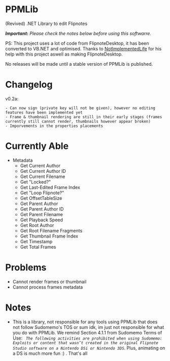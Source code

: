 # PPMLib
(Revived) .NET Library to edit Flipnotes

**_Important_:** *Please check the notes below before using this softwarre.*

PS: This project uses a lot of code from FlipnoteDesktop, it has been converted to VB.NET and optimised. Thanks to [NotImplementedLife](https://github.com/NotImplementedLife) for his help with this project aswell as making FlipnoteDesktop.

No releases will be made until a stable version of PPMLib is published.

# Changelog
v0.2a:
```
- Can now sign (private key will not be given), however no editing features have been implemented yet
- Frame & thumbnail rendering are still in their early stages (frames currently still cannot render, thumbnails however appear broken)
- Imporvements in the properties placements
```

# Currently Able
- Metadata
  - Get Current Author
  - Get Current Author ID
  - Get Current Filename
  - Get "Locked?"
  - Get Last-Edited Frame Index
  - Get "Loop Flipnote?"
  - Get OffsetTableSize
  - Get Parent Author
  - Get Parent Author ID
  - Get Parent Filename
  - Get Playback Speed
  - Get Root Author
  - Get Root Filename Fragments
  - Get Thumbnail Frame Index
  - Get Timestamp
  - Get Total Frames
  
# Problems
- Cannot render frames or thumbnail
- Cannot process frames metadata

# Notes
- This is a library, not responsible for any tools using PPMLib that does not follow Sudomemo's TOS or sum idk, im just not responsible for what you do with PPMLib. We remind Section 4.1.1 from Sudomemo Terms of Use: *``` The following activities are prohibited when using Sudomemo: Exploits or content that wasn’t created in the original Flipnote Studio software on a Nintendo DSi or Nintendo 3DS```*. Plus, animating on a DS is much more fun :) . That's all
